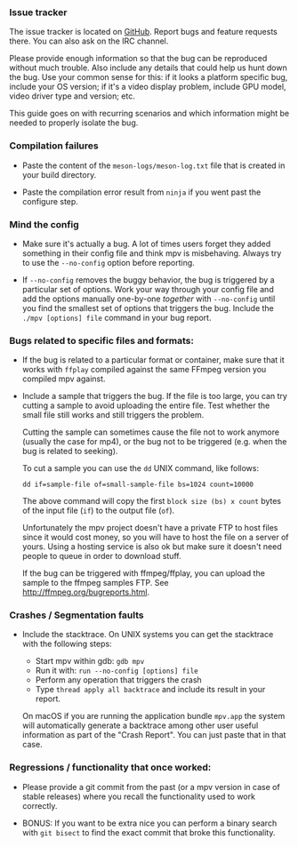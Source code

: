 ### Issue tracker

The issue tracker is located on [GitHub](https://github.com/mpv-player/mpv/issues).
Report bugs and feature requests there. You can also ask on the IRC channel.

Please provide enough information so that the bug can be reproduced without
much trouble. Also include any details that could help us hunt down the bug.
Use your common sense for this: if it looks a platform specific bug, include
your OS version; if it's a video display problem, include GPU model, video
driver type and version; etc.

This guide goes on with recurring scenarios and which information might be
needed to properly isolate the bug.

### Compilation failures

- Paste the content of the `meson-logs/meson-log.txt` file that is created in
  your build directory.

- Paste the compilation error result from `ninja` if you went past
  the configure step.

### Mind the config

- Make sure it's actually a bug. A lot of times users forget they added
  something in their config file and think mpv is misbehaving. Always try
  to use the `--no-config` option before reporting.

- If `--no-config` removes the buggy behavior, the bug is triggered by a 
  particular set of options. Work your way through your config file
  and add the options manually one-by-one _together_ with `--no-config` until
  you find the smallest set of options that triggers the bug. Include the
  `./mpv [options] file` command in your bug report.

### Bugs related to specific files and formats:

- If the bug is related to a particular format or container, make sure that
  it works with `ffplay` compiled against the same FFmpeg version you
  compiled mpv against.

- Include a sample that triggers the bug. If the file is too large, you can try
  cutting a sample to avoid uploading the entire file. Test whether the small
  file still works and still triggers the problem.

  Cutting the sample can sometimes cause the file not to work anymore (usually
  the case for mp4), or the bug not to be triggered (e.g. when the bug is
  related to seeking).

  To cut a sample you can use the `dd` UNIX command, like follows:

    `dd if=sample-file of=small-sample-file bs=1024 count=10000`

  The above command will copy the first `block size (bs) x count` bytes of
  the input file (`if`) to the output file (`of`).

  Unfortunately the mpv project doesn't have a private FTP to host files since
  it would cost money, so you will have to host the file on a server of yours.
  Using a hosting service is also ok but make sure it doesn't need people to
  queue in order to download stuff.
  
  If the bug can be triggered with ffmpeg/ffplay, you can upload
  the sample to the ffmpeg samples FTP. See http://ffmpeg.org/bugreports.html.
  

### Crashes / Segmentation faults

- Include the stacktrace. On UNIX systems you can get the stacktrace with the
  following steps:

    - Start mpv within gdb: `gdb mpv`
    - Run it with: `run --no-config [options] file`
    - Perform any operation that triggers the crash
    - Type `thread apply all backtrace` and include its result in your
      report.

  On macOS if you are running the application bundle `mpv.app` the system
  will automatically generate a backtrace among other user useful information
  as part of the "Crash Report". You can just paste that in that case.

### Regressions / functionality that once worked:

- Please provide a git commit from the past (or a mpv version in case of
  stable releases) where you recall the functionality used to work correctly.

- BONUS: If you want to be extra nice you can perform a binary search with
  `git bisect` to find the exact commit that broke this functionality.
